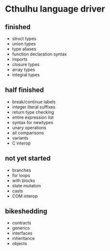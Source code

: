 # Cthulhu language driver

## finished
* struct types
* union types
* type aliases
* function declaration syntax
* imports
* closure types
* array types
* integral types

## half finished
* break/continue labels
* integer literal suffixes
* return type checking
* entire expression list
* syntax for newtypes
* unary operations
* all comparisons
* variants
* C interop

## not yet started
* branches
* for loops
* with blocks
* state mutation
* casts
* COM interop

## bikeshedding
* contracts
* generics
* interfaces
* inheritance
* objects
